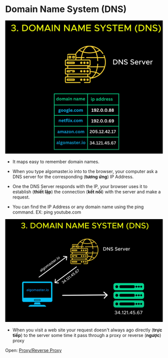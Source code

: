 # Domain Name System (DNS)

![Images Demo](./images/dns/1.webp)

- It maps easy to remember domain names.

- When you type algomaster.io into to the browser, your computer ask a DNS server for the corresponding (**tương ứng**) IP Address.

- One the DNS Server responds with the IP, your browser uses it to establish (**thiết lập**) the connection (**kết nối**) with the server and make a request.

- You can find the IP Address or any domain name using the ping command. EX: ping youtube.com

![Images Demo](./images/dns/2.webp)

- When you visit a web site your request doesn't always ago directly (**trực tiếp**) to the server some time it pass through a proxy or reverse (**ngược**) proxy

Open: [Proxy/Reverse Proxy](./4_proxy.md)
